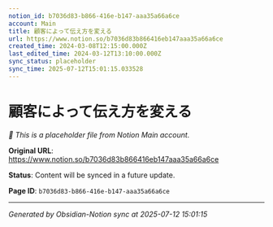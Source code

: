 ```yaml
---
notion_id: b7036d83-b866-416e-b147-aaa35a66a6ce
account: Main
title: 顧客によって伝え方を変える
url: https://www.notion.so/b7036d83b866416eb147aaa35a66a6ce
created_time: 2024-03-08T12:15:00.000Z
last_edited_time: 2024-03-12T13:10:00.000Z
sync_status: placeholder
sync_time: 2025-07-12T15:01:15.033528
---
```


# 顧客によって伝え方を変える

*🔄 This is a placeholder file from Notion Main account.*

**Original URL**: https://www.notion.so/b7036d83b866416eb147aaa35a66a6ce

**Status**: Content will be synced in a future update.

**Page ID**: `b7036d83-b866-416e-b147-aaa35a66a6ce`

---

*Generated by Obsidian-Notion sync at 2025-07-12 15:01:15*
